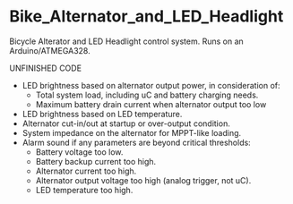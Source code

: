 Bike_Alternator_and_LED_Headlight
==========================

Bicycle Alterator and LED Headlight control system.
Runs on an Arduino/ATMEGA328.

UNFINISHED CODE
  
* LED brightness based on alternator output power, in consideration of:
  - Total system load, including uC and battery charging needs.
  - Maximum battery drain current when alternator output too low
* LED brightness based on LED temperature.
* Alternator cut-in/out at startup or over-output condition.
* System impedance on the alternator for MPPT-like loading.
* Alarm sound if any parameters are beyond critical thresholds:
  - Battery voltage too low.
  - Battery backup current too high.
  - Alternator current too high.
  - Alternator output voltage too high (analog trigger, not uC).
  - LED temperature too high.

